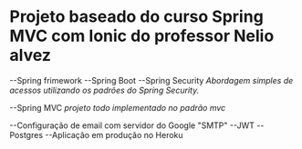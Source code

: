 # Projeto baseado do curso Spring MVC com Ionic do professor Nelio alvez

--Spring frimework
--Spring Boot
--Spring Security
*Abordagem simples de acessos utilizando os padrões do Spring Security.*

--Spring MVC
*projeto todo implementado no padrão mvc*

--Configuração de email com servidor do Google "SMTP"
--JWT
--Postgres
--Aplicação em produção no Heroku
